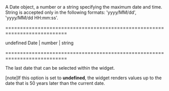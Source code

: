 <!--**
/*-------------------------------------------
    Auto-generated file. Do not modify.
-------------------------------------------

**-->
<!--d-->A Date object, a number or a string specifying the maximum date and time. String is accepted only in the following formats: 'yyyy/MM/dd', 'yyyy/MM/dd HH:mm:ss'.<!--/d-->
===========================================================================
<!--default-->undefined<!--/default-->
<!--type-->Date | number | string<!--/type-->
===========================================================================

<!--shortDescription-->
The last date that can be selected within the widget.
<!--/shortDescription-->

<!--fullDescription-->
[note]If this option is set to **undefined**, the widget renders values up to the date that is 50 years later than the current date.


<!--/fullDescription-->